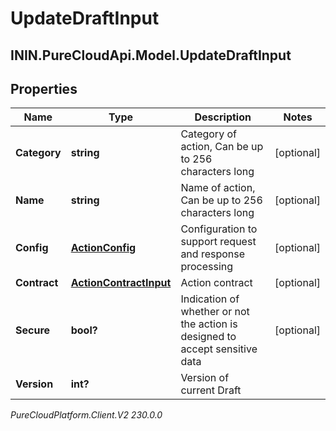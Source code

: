 # UpdateDraftInput

## ININ.PureCloudApi.Model.UpdateDraftInput

## Properties

|Name | Type | Description | Notes|
|------------ | ------------- | ------------- | -------------|
| **Category** | **string** | Category of action, Can be up to 256 characters long | [optional] |
| **Name** | **string** | Name of action, Can be up to 256 characters long | [optional] |
| **Config** | [**ActionConfig**](ActionConfig) | Configuration to support request and response processing | [optional] |
| **Contract** | [**ActionContractInput**](ActionContractInput) | Action contract | [optional] |
| **Secure** | **bool?** | Indication of whether or not the action is designed to accept sensitive data | [optional] |
| **Version** | **int?** | Version of current Draft | |



_PureCloudPlatform.Client.V2 230.0.0_

